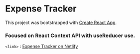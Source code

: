 # Expense Tracker

This project was bootstrapped with [Create React App](https://github.com/facebook/create-react-app).

### Focused on React Context API with useReducer use.

`<link>` : [Expense Tracker on Netlify](https://expens3-tracker.netlify.app/)